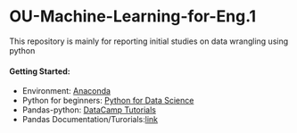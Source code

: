 # OU-Machine-Learning-for-Eng.1  
This repository is mainly for reporting initial studies on data wrangling using python

#### Getting Started:
* Environment: [Anaconda](https://www.anaconda.com/download/)  
* Python for beginners: [Python for Data Science](https://www.datacamp.com/)  
* Pandas-python: [DataCamp Tutorials](https://www.datacamp.com/courses/pandas-foundations?utm_source=adwords_ppc&utm_campaignid=1565610609&utm_adgroupid=63048149721&utm_device=c&utm_keyword=python%20pandas&utm_matchtype=p&utm_network=g&utm_adpostion=1t1&utm_creative=295208661538&utm_targetid=aud-299261629654:kwd-366003084877&utm_loc_interest_ms=&utm_loc_physical_ms=9026563&gclid=Cj0KCQjwrZLdBRCmARIsAFBZllHFkUQlKeYvoKhvQoyP8NcKgZZh3JRbONQtG4di5UWTEGH0idhsfLUaAizSEALw_wcB)  
* Pandas Documentation/Turorials:[link](https://pandas.pydata.org/pandas-docs/stable/tutorials.html)  



